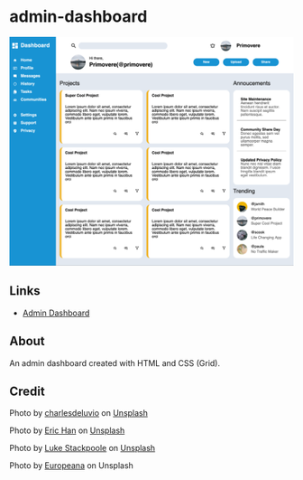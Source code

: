 # admin-dashboard
![admin-dashboard](https://raw.githubusercontent.com/primovere/admin-dashboard/main/img/screenshot.png)

## Links
- [Admin Dashboard](https://primovere.github.io/admin-dashboard/)

## About
An admin dashboard created with HTML and CSS (Grid).

## Credit
Photo by <a href="https://unsplash.com/@charlesdeluvio?utm_source=unsplash&utm_medium=referral&utm_content=creditCopyText">charlesdeluvio</a> on <a href="https://unsplash.com/photos/Mv9hjnEUHR4?utm_source=unsplash&utm_medium=referral&utm_content=creditCopyText">Unsplash</a>

Photo by <a href="https://unsplash.com/@madeyes?utm_source=unsplash&utm_medium=referral&utm_content=creditCopyText">Eric Han</a> on <a href="https://unsplash.com/photos/Hd7vwFzZpH0?utm_source=unsplash&utm_medium=referral&utm_content=creditCopyText">Unsplash</a>
  
 Photo by <a href="https://unsplash.com/@withluke?utm_source=unsplash&utm_medium=referral&utm_content=creditCopyText">Luke Stackpoole</a> on <a href="https://unsplash.com/s/photos/fuji?utm_source=unsplash&utm_medium=referral&utm_content=creditCopyText">Unsplash</a>
 
 Photo by <a href="https://unsplash.com/@europeana?utm_source=unsplash&utm_medium=referral&utm_content=creditCopyText">Europeana</a> on Unsplash</a>
